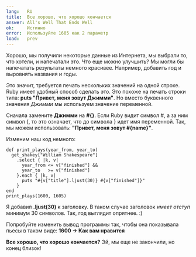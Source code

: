 ```yaml
---
lang:   RU
title:  Все хорошо, что хорошо кончается
answer: All's Well That Ends Well
ok:     Истинно
error:  Используйте 1605 как 2 параметр
load:   prev
---
```


Хорошо, мы получили некоторые данные из Интернета, мы выбрали то, что хотели, и
напечатали это. Что еще можно улучшить? Мы могли бы напечатать результаты
немного красивее. Например, добавить год и выровнять названия и годы.

Это значит, требуется печать нескольких значений на одной строке. Ruby имеет
удобный способ сделать это. Это похоже на печать строки типа: __puts "Привет,
меня зовут Джимми"__. Но вместо буквенного значения _Джимми_ мы используем
значение переменной.

Сначала замените __Джимми__ на __#{}__. Если Ruby видит символ #, а за ним
символ {, то это означает, что до символа } идет имя переменной. Так, мы можем
использовать: __"Привет, меня зовут \#{name}"__.

Изменим наш код немного:

    def print_plays(year_from, year_to)
      get_shakey["William Shakespeare"]
        .select { |k, v|
          year_from <= v["finished"] &&
          year_to   >= v["finished"]
        }.each { |k, v|
          puts "#{v["title"].ljust(30)} #{v["finished"]}"
        }
    end
    print_plays(1600, 1605)

Я добавил __.ljust(30)__ к заголовку. В таком случае заголовок _имеет отступ_
минимум 30 символов. Так, год выглядит опрятнее. :)

Попробуйте изменить вывод программы так, чтобы она показывала пьесы в таком
виде: __1600 -> Как вам нравится__

__Все хорошо, что хорошо кончается?__ Эй, мы еще не закончили, но конец близок!
